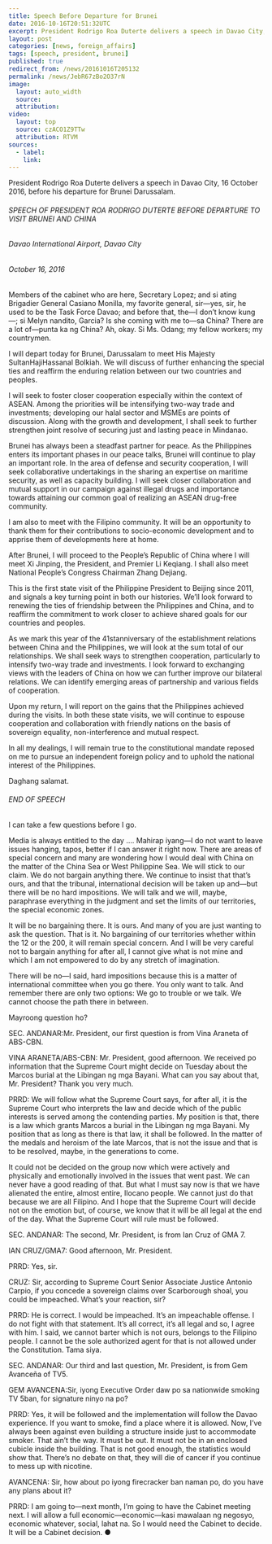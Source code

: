 ```yaml
---
title: Speech Before Departure for Brunei
date: 2016-10-16T20:51:32UTC
excerpt: President Rodrigo Roa Duterte delivers a speech in Davao City, 16 October 2016, before his departure for Brunei Darussalam.
layout: post
categories: [news, foreign_affairs]
tags: [speech, president, brunei]
published: true
redirect_from: /news/20161016T205132
permalink: /news/JebR67zBo2O37rN
image:
  layout: auto_width
  source: 
  attribution: 
video:
  layout: top
  source: czACO1Z9TTw
  attribution: RTVM
sources:
  - label:
    link:
---
```


President Rodrigo Roa Duterte delivers a speech in Davao City, 16 October 2016, before his departure for Brunei Darussalam.

###### SPEECH OF PRESIDENT ROA RODRIGO DUTERTE BEFORE DEPARTURE TO VISIT BRUNEI AND CHINA

###### Davao International Airport, Davao City

###### October 16, 2016 

Members of the cabinet who are here, Secretary Lopez; and si ating Brigadier General Casiano Monilla, my favorite general, sir—yes, sir, he used to be the Task Force Davao; and before that, the—I don’t know kung—; si Melyn nandito, Garcia? Is she coming with me to—sa China? There are a lot of—punta ka ng China? Ah, okay. Si Ms. Odang; my fellow workers; my countrymen.

I will depart today for Brunei, Darussalam to meet His Majesty SultanHajiHassanal Bolkiah. We will discuss of further enhancing the special ties and reaffirm the enduring relation between our two countries and peoples. 

I will seek to foster closer cooperation especially within the context of ASEAN. Among the priorities will be intensifying two-way trade and investments; developing our halal sector and MSMEs are points of discussion. Along with the growth and development, I shall seek to further strengthen joint resolve of securing just and lasting peace in Mindanao.

Brunei has always been a steadfast partner for peace. As the Philippines enters its important phases in our peace talks, Brunei will continue to play an important role. In the area of defense and security cooperation, I will seek collaborative undertakings in the sharing an expertise on maritime security, as well as capacity building. I will seek closer collaboration and mutual support in our campaign against illegal drugs and importance towards attaining our common goal of realizing an ASEAN drug-free community.

I am also to meet with the Filipino community. It will be an opportunity to thank them for their contributions to socio-economic development and to apprise them of developments here at home.

After Brunei, I will proceed to the People’s Republic of China where I will meet Xi Jinping, the President, and Premier Li Keqiang. I shall also meet National People’s Congress Chairman Zhang Dejiang.

This is the first state visit of the Philippine President to Beijing since 2011, and signals a key turning point in both our histories. We’ll look forward to renewing the ties of friendship between the Philippines and China, and to reaffirm the commitment to work closer to achieve shared goals for our countries and peoples.

As we mark this year of the 41stanniversary of the establishment relations between China and the Philippines, we will look at the sum total of our relationships. We shall seek ways to strengthen cooperation, particularly to intensify two-way trade and investments. I look forward to exchanging views with the leaders of China on how we can further improve our bilateral relations. We can identify emerging areas of partnership and various fields of cooperation.

Upon my return, I will report on the gains that the Philippines achieved during the visits. In both these state visits, we will continue to espouse cooperation and collaboration with friendly nations on the basis of sovereign equality, non-interference and mutual respect. 

In all my dealings, I will remain true to the constitutional mandate reposed on me to pursue an independent foreign policy and to uphold the national interest of the Philippines.

Daghang salamat.

###### END OF SPEECH

I can take a few questions before I go. 

Media is always entitled to the day .... Mahirap iyang—I do not want to leave issues hanging, tapos, better if I can answer it right now. There are areas of special concern and many are wondering how I would deal with China on the matter of the China Sea or West Philippine Sea. We will stick to our claim. We do not bargain anything there. We continue to insist that that’s ours, and that the tribunal, international decision will be taken up and—but there will be no hard impositions. We will talk and we will, maybe, paraphrase everything in the judgment and set the limits of our territories, the special economic zones.

It will be no bargaining there. It is ours. And many of you are just wanting to ask the question. That is it. No bargaining of our territories whether within the 12 or the 200, it will remain special concern. And I will be very careful not to bargain anything for after all, I cannot give what is not mine and which I am not empowered to do by any stretch of imagination.

There will be no—I said, hard impositions because this is a matter of international committee when you go there. You only want to talk. And remember there are only two options: We go to trouble or we talk. We cannot choose the path there in between.

Mayroong question ho?

SEC. ANDANAR:Mr. President, our first question is from Vina Araneta of ABS-CBN.

VINA ARANETA/ABS-CBN: Mr. President, good afternoon. We received po information that the Supreme Court might decide on Tuesday about the Marcos burial at the Libingan ng mga Bayani. What can you say about that, Mr. President? Thank you very much.

PRRD: We will follow what the Supreme Court says, for after all, it is the Supreme Court who interprets the law and decide which of the public interests is served among the contending parties. My position is that, there is a law which grants Marcos a burial in the Libingan ng mga Bayani. My position that as long as there is that law, it shall be followed. In the matter of the medals and heroism of the late Marcos, that is not the issue and that is to be resolved, maybe, in the generations to come.

It could not be decided on the group now which were actively and physically and emotionally involved in the issues that went past. We can never have a good reading of that. But what I must say now is that we have alienated the entire, almost entire, Ilocano people. We cannot just do that because we are all Filipino. And I hope that the Supreme Court will decide not on the emotion but, of course, we know that it will be all legal at the end of the day. What the Supreme Court will rule must be followed.

SEC. ANDANAR: The second, Mr. President, is from Ian Cruz of GMA 7.

IAN CRUZ/GMA7: Good afternoon, Mr. President.

PRRD: Yes, sir.

CRUZ: Sir, according to Supreme Court Senior Associate Justice Antonio Carpio, if you concede a sovereign claims over Scarborough shoal, you could be impeached. What’s your reaction, sir?

PRRD: He is correct. I would be impeached. It’s an impeachable offense. I do not fight with that statement. It’s all correct, it’s all legal and so, I agree with him. I said, we cannot barter which is not ours, belongs to the Filipino people. I cannot be the sole authorized agent for that is not allowed under the Constitution. Tama siya.

SEC. ANDANAR: Our third and last question, Mr. President, is from Gem Avanceña of TV5.

GEM AVANCENA:Sir, iyong Executive Order daw po sa nationwide smoking 
TV 5ban, for signature ninyo na po?

PRRD: Yes, it will be followed and the implementation will follow the Davao experience. If you want to smoke, find a place where it is allowed. Now, I’ve always been against even building a structure inside just to accommodate smoker. That ain’t the way. It must be out. It must not be in an enclosed cubicle inside the building. That is not good enough, the statistics would show that. There’s no debate on that, they will die of cancer if you continue to mess up with nicotine.

AVANCENA: Sir, how about po iyong firecracker ban naman po, do you have any plans about it?

PRRD: I am going to—next month, I’m going to have the Cabinet meeting next. I will allow a full economic—economic—kasi mawalaan ng negosyo, economic whatever, social, lahat na. So I would need the Cabinet to decide. It will be a Cabinet decision.
&#x25cf;


